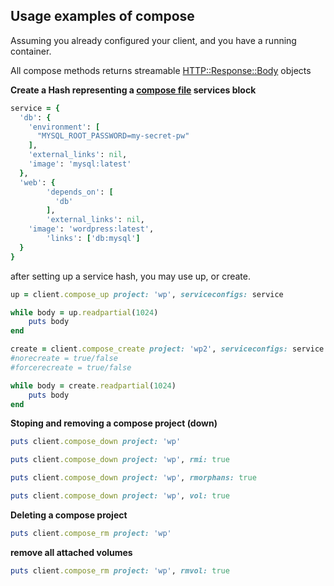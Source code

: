 ## Usage examples of compose

Assuming you already configured your client, and you have a running container.

All compose methods returns streamable [HTTP::Response::Body]() objects

**Create a Hash representing a [compose file](https://docs.hyper.sh/Reference/compose_file_ref.html) services block**

```ruby
service = {
  'db': {
    'environment': [
      "MYSQL_ROOT_PASSWORD=my-secret-pw"
    ],
    'external_links': nil,
    'image': 'mysql:latest'
  },
  'web': {
		'depends_on': [
		  'db'
		],
		'external_links': nil,
    'image': 'wordpress:latest',
		'links': ['db:mysql']
  }
}
```

after setting up a service hash, you may use up, or create.

```ruby
up = client.compose_up project: 'wp', serviceconfigs: service

while body = up.readpartial(1024)
	puts body
end

create = client.compose_create project: 'wp2', serviceconfigs: service
#norecreate = true/false
#forcerecreate = true/false

while body = create.readpartial(1024)
	puts body
end
```

**Stoping and removing a compose project (down)**

```ruby
puts client.compose_down project: 'wp'
```

```ruby
puts client.compose_down project: 'wp', rmi: true
```

```ruby
puts client.compose_down project: 'wp', rmorphans: true
```

```ruby
puts client.compose_down project: 'wp', vol: true
```

**Deleting a compose project**

```ruby
puts client.compose_rm project: 'wp'
```

**remove all attached volumes**

```ruby
puts client.compose_rm project: 'wp', rmvol: true
```
